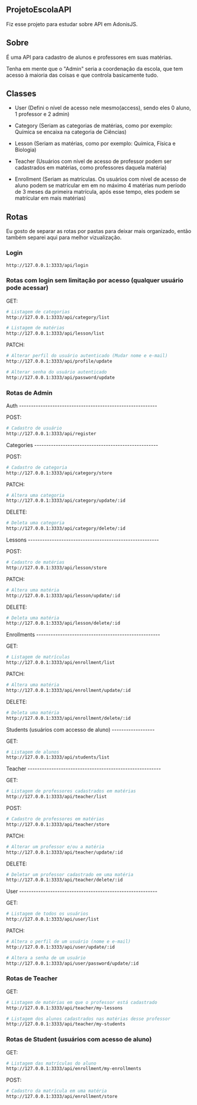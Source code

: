 ## ProjetoEscolaAPI

Fiz esse projeto para estudar sobre API em AdonisJS.

## Sobre

É uma API para cadastro de alunos e professores em suas matérias.

Tenha em mente que o "Admin" seria a coordenação da escola, que tem acesso à maioria das coisas e que controla basicamente tudo.

## Classes

- User (Defini o nível de acesso nele mesmo(access), sendo eles 0 aluno, 1 professor e 2 admin)

- Category (Seriam as categorias de matérias, como por exemplo: Química se encaixa na categoria de Ciências)

- Lesson (Seriam as matérias, como por exemplo: Química, Física e Biologia)

- Teacher (Usuários com nível de acesso de professor podem ser cadastrados em matérias, como professores daquela matéria)

- Enrollment (Seriam as matrículas. Os usuários com nível de acesso de aluno podem se matrícular em em no máximo 4 matérias num período de 3 meses da primeira matrícula, após esse tempo, eles podem se matrícular em mais matérias)

## Rotas

Eu gosto de separar as rotas por pastas para deixar mais organizado, então também separei aqui para melhor vizualização.

### Login

```bash
http://127.0.0.1:3333/api/login
```

### Rotas com login sem limitação por acesso (qualquer usuário pode acessar)

GET:

```bash
# Listagem de categorias
http://127.0.0.1:3333/api/category/list
```

```bash
# Listagem de matérias
http://127.0.0.1:3333/api/lesson/list
```

PATCH:

```bash
# Alterar perfil do usuário autenticado (Mudar nome e e-mail)
http://127.0.0.1:3333/api/profile/update
```

```bash
# Alterar senha do usuário autenticado
http://127.0.0.1:3333/api/password/update
```

### Rotas de Admin
Auth ----------------------------------------------------------

POST:

```bash
# Cadastro de usuário
http://127.0.0.1:3333/api/register
```

Categories ----------------------------------------------------

POST:

```bash
# Cadastro de categoria
http://127.0.0.1:3333/api/category/store
```

PATCH:

```bash
# Altera uma categoria
http://127.0.0.1:3333/api/category/update/:id
```

DELETE:

```bash
# Deleta uma categoria
http://127.0.0.1:3333/api/category/delete/:id
```

Lessons -------------------------------------------------------

POST:

```bash
# Cadastro de matérias
http://127.0.0.1:3333/api/lesson/store
```

PATCH:

```bash
# Altera uma matéria
http://127.0.0.1:3333/api/lesson/update/:id
```

DELETE:

```bash
# Deleta uma matéria
http://127.0.0.1:3333/api/lesson/delete/:id
```

Enrollments ----------------------------------------------------

GET:

```bash
# Listagem de matrículas
http://127.0.0.1:3333/api/enrollment/list
```

PATCH:

```bash
# Altera uma matéria
http://127.0.0.1:3333/api/enrollment/update/:id
```

DELETE:

```bash
# Deleta uma matéria
http://127.0.0.1:3333/api/enrollment/delete/:id
```

Students (usuários com accesso de aluno) ------------------

GET:

```bash
# Listagem de alunos
http://127.0.0.1:3333/api/students/list
```

Teacher --------------------------------------------------------

GET:

```bash
# Listagem de professores cadastrados em matérias
http://127.0.0.1:3333/api/teacher/list
```

POST:

```bash
# Cadastro de professores em matérias
http://127.0.0.1:3333/api/teacher/store
```

PATCH:

```bash
# Alterar um professor e/ou a matéria
http://127.0.0.1:3333/api/teacher/update/:id
```

DELETE:

```bash
# Deletar um professor cadastrado em uma matéria
http://127.0.0.1:3333/api/teacher/delete/:id
```

User ----------------------------------------------------------

GET:

```bash
# Listagem de todos os usuários
http://127.0.0.1:3333/api/user/list
```

PATCH:

```bash
# Altera o perfil de um usuário (nome e e-mail)
http://127.0.0.1:3333/api/user/update/:id
```

```bash
# Altera a senha de um usuário
http://127.0.0.1:3333/api/user/password/update/:id
```

### Rotas de Teacher

GET:

```bash
# Listagem de matérias em que o professor está cadastrado
http://127.0.0.1:3333/api/teacher/my-lessons
```

```bash
# Listagem dos alunos cadastrados nas matérias desse professor
http://127.0.0.1:3333/api/teacher/my-students
```

### Rotas de Student (usuários com acesso de aluno)

GET:

```bash
# Listagem das matrículas do aluno
http://127.0.0.1:3333/api/enrollment/my-enrollments
```

POST:

```bash
# Cadastro da matrícula em uma matéria
http://127.0.0.1:3333/api/enrollment/store
```